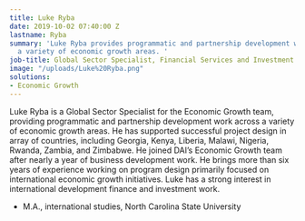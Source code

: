 ```yaml
---
title: Luke Ryba
date: 2019-10-02 07:40:00 Z
lastname: Ryba
summary: 'Luke Ryba provides programmatic and partnership development work across
  a variety of economic growth areas. '
job-title: Global Sector Specialist, Financial Services and Investment
image: "/uploads/Luke%20Ryba.png"
solutions:
- Economic Growth
---
```


Luke Ryba is a Global Sector Specialist for the Economic Growth team, providing programmatic and partnership development work across a variety of economic growth areas. He has supported successful project design in array of countries, including Georgia, Kenya, Liberia, Malawi, Nigeria, Rwanda, Zambia, and Zimbabwe. He joined DAI’s Economic Growth team after nearly a year of business development work. He brings more than six years of experience working on program design primarily focused on international economic growth initiatives. Luke has a strong interest in international development finance and investment work. 

* M.A., international studies, North Carolina State University